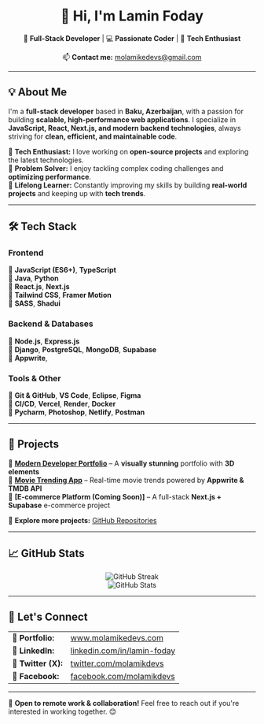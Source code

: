 <h1 align="center">👋 Hi, I'm <strong>Lamin Foday</strong></h1>

<p align="center">
  🌟 <strong>Full-Stack Developer</strong> | 💻 <strong>Passionate Coder</strong> | 🚀 <strong>Tech Enthusiast</strong>
</p>

<p align="center">
  📫 <strong>Contact me:</strong> <a href="mailto:molamikedevs@gmail.com">molamikedevs@gmail.com</a>
</p>

---

## 💡 About Me  

I'm a **full-stack developer** based in **Baku, Azerbaijan**, with a passion for building **scalable, high-performance web applications**. I specialize in **JavaScript, React, Next.js, and modern backend technologies**, always striving for **clean, efficient, and maintainable code**.  

🔹 **Tech Enthusiast:** I love working on **open-source projects** and exploring the latest technologies.  
🔹 **Problem Solver:** I enjoy tackling complex coding challenges and **optimizing performance**.  
🔹 **Lifelong Learner:** Constantly improving my skills by building **real-world projects** and keeping up with **tech trends**.  

---

## 🛠 Tech Stack  

### **Frontend**  
🔹 **JavaScript (ES6+)**, **TypeScript**  
🔹 **Java**, **Python**  
🔹 **React.js**, **Next.js**  
🔹 **Tailwind CSS**, **Framer Motion**  
 🔹 **SASS**, **Shadui**  

### **Backend & Databases**  
🔹 **Node.js**, **Express.js**  
🔹 **Django**, **PostgreSQL**, **MongoDB**, **Supabase**  
🔹 **Appwrite**,   

### **Tools & Other**  
🔹 **Git & GitHub**, **VS Code**, **Eclipse**, **Figma**  
🔹 **CI/CD**, **Vercel**, **Render**, **Docker**  
🔹 **Pycharm**, **Photoshop**, **Netlify**, **Postman** 

---

## 🚀 Projects  

🌟 **[Modern Developer Portfolio](https://modernportfoliodevs-molamikedevs-projects.vercel.app/)** – A **visually stunning** portfolio with **3D elements**  
🌟 **[Movie Trending App](https://movies-app-4bz6.onrender.com)** – Real-time movie trends powered by **Appwrite & TMDB API**  
🌟 **[E-commerce Platform (Coming Soon)]** – A full-stack **Next.js + Supabase** e-commerce project  

🔗 **Explore more projects:** [GitHub Repositories](https://github.com/molamikedevs?tab=repositories)  

---

## 📈 GitHub Stats  

<p align="center">
  <img src="https://github-readme-streak-stats.herokuapp.com/?user=molamikedevs&theme=radical&hide_border=true" alt="GitHub Streak" />
  <br/>
  <img src="https://github-readme-stats.vercel.app/api?username=molamikedevs&show_icons=true&theme=radical&hide_border=true" alt="GitHub Stats" />
</p>

---

## 🤝 Let's Connect  

<table>
  <tr>
    <td>🔗 <strong>Portfolio:</strong></td>
    <td><a href="http://www.molamikedevs.com">www.molamikedevs.com</a></td>
  </tr>
  <tr>
    <td>🔗 <strong>LinkedIn:</strong></td>
    <td><a href="https://www.linkedin.com/in/lamin-foday-23a263344/">linkedin.com/in/lamin-foday</a></td>
  </tr>
  <tr>
    <td>🔗 <strong>Twitter (X):</strong></td>
    <td><a href="https://x.com/molamikdevs">twitter.com/molamikdevs</a></td>
  </tr>
  <tr>
    <td>🔗 <strong>Facebook:</strong></td>
    <td><a href="https://www.facebook.com/profile.php?id=61572706933788">facebook.com/molamikdevs</a></td>
  </tr>
</table>





---

🚀 **Open to remote work & collaboration!** Feel free to reach out if you're interested in working together. 😊
